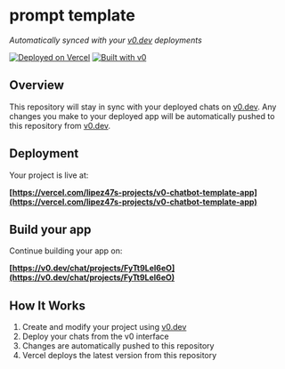 # prompt template

*Automatically synced with your [v0.dev](https://v0.dev) deployments*

[![Deployed on Vercel](https://img.shields.io/badge/Deployed%20on-Vercel-black?style=for-the-badge&logo=vercel)](https://vercel.com/lipez47s-projects/v0-chatbot-template-app)
[![Built with v0](https://img.shields.io/badge/Built%20with-v0.dev-black?style=for-the-badge)](https://v0.dev/chat/projects/FyTt9Lel6eO)

## Overview

This repository will stay in sync with your deployed chats on [v0.dev](https://v0.dev).
Any changes you make to your deployed app will be automatically pushed to this repository from [v0.dev](https://v0.dev).

## Deployment

Your project is live at:

**[https://vercel.com/lipez47s-projects/v0-chatbot-template-app](https://vercel.com/lipez47s-projects/v0-chatbot-template-app)**

## Build your app

Continue building your app on:

**[https://v0.dev/chat/projects/FyTt9Lel6eO](https://v0.dev/chat/projects/FyTt9Lel6eO)**

## How It Works

1. Create and modify your project using [v0.dev](https://v0.dev)
2. Deploy your chats from the v0 interface
3. Changes are automatically pushed to this repository
4. Vercel deploys the latest version from this repository